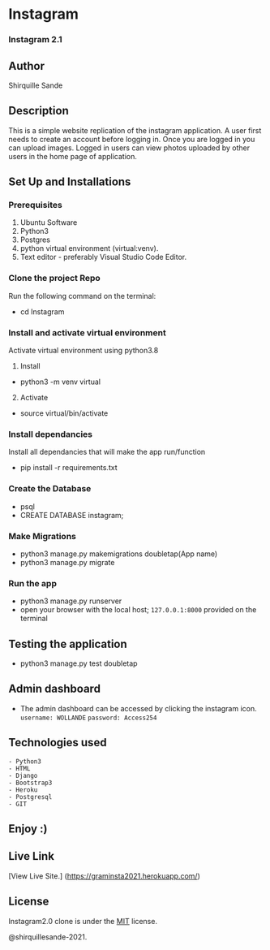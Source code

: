 # Instagram
### Instagram 2.1  

## Author
Shirquille Sande

## Description
This is a simple website replication of the instagram application. A user first needs to  create an account before logging  in. 
Once you are logged in you can upload images.
Logged in users can view photos uploaded by other users in the home page of application.


## Set Up and Installations

### Prerequisites
1. Ubuntu Software
2. Python3
3. Postgres
4. python virtual environment (virtual:venv).
5. Text editor - preferably Visual Studio Code Editor.

### Clone the  project Repo
Run the following command on the terminal:
* cd Instagram

###  Install and activate virtual environment
Activate virtual environment using python3.8 
1. Install
* python3 -m venv virtual
2. Activate
* source virtual/bin/activate

### Install dependancies
Install  all dependancies that will make the app run/function
* pip install -r requirements.txt

### Create the Database
* psql
* CREATE DATABASE instagram;


### Make Migrations
* python3 manage.py makemigrations doubletap(App name)
* python3 manage.py migrate

### Run the app
* python3 manage.py runserver
* open your browser with the local host; `127.0.0.1:8000` provided on the terminal

## Testing the application
* python3 manage.py test doubletap

## Admin dashboard
* The admin dashboard can be accessed by clicking the instagram icon.
`username: WOLLANDE`
`password: Access254`

## Technologies used
    - Python3
    - HTML
    - Django 
    - Bootstrap3
    - Heroku
    - Postgresql
    - GIT

## Enjoy :)


## Live Link

[View Live Site.] (https://graminsta2021.herokuapp.com/)

## License

Instagram2.0 clone is under the [MIT](LICENSE) license.

@shirquillesande-2021.
